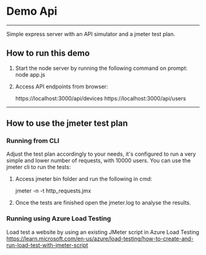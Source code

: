 # Demo Api
***
Simple express server with an API simulator and a jmeter test plan.

## How to run this demo

1. Start the node server by running the following command on prompt: node app.js
2. Access API endpoints from browser:

    https://localhost:3000/api/devices
    https://localhost:3000/api/users

***
## How to use the jmeter test plan

### Running from CLI
Adjust the test plan accordingly to your needs, it's configured to run a very simple and lower number of requests, with 10000 users. You can use the jmeter cli to run the tests:

1. Access jmeter bin folder and run the following in cmd:

    jmeter -n -t http_requests.jmx

2. Once the tests are finished open the jmeter.log to analyse the results.

### Running using Azure Load Testing

Load test a website by using an existing JMeter script in Azure Load Testing
https://learn.microsoft.com/en-us/azure/load-testing/how-to-create-and-run-load-test-with-jmeter-script